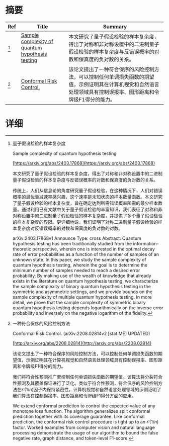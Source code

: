 # 摘要

| Ref | Title | Summary |
| --- | --- | --- |
| [^1] | [Sample complexity of quantum hypothesis testing](https://arxiv.org/abs/2403.17868) | 本文研究了量子假设检验的样本复杂度，得出了对称和非对称设置中的二进制量子假设检验的样本复杂度与反错误概率的对数和保真度的负对数的关系。 |
| [^2] | [Conformal Risk Control.](http://arxiv.org/abs/2208.02814) | 该论文提出了一种符合保序的风险控制方法，可以控制任何单调损失函数的期望值，示例证明其在计算机视觉和自然语言处理领域具有控制误报率、图形距离和令牌级F1得分的能力。 |

# 详细

[^1]: 量子假设检验的样本复杂度

    Sample complexity of quantum hypothesis testing

    [https://arxiv.org/abs/2403.17868](https://arxiv.org/abs/2403.17868)

    本文研究了量子假设检验的样本复杂度，得出了对称和非对称设置中的二进制量子假设检验的样本复杂度与反错误概率的对数和保真度的负对数的关系。

    

    传统上，人们从信息论的角度研究量子假设检验，在这种情况下，人们对错误概率的最优衰减速率感兴趣，这个速率是未知状态的样本数量函数。本文研究了量子假设检验的样本复杂度，旨在确定达到所需错误概率所需的最少样本数量。通过利用已有文献中关于量子假设检验的丰富知识，我们表征了对称和非对称设置中的二进制量子假设检验的样本复杂度，并提供了多个量子假设检验的样本复杂度的界限。更详细地说，我们证明了对称二进制量子假设检验的样本复杂度对反错误概率的对数和保真度的负对数的对数。

    arXiv:2403.17868v1 Announce Type: cross  Abstract: Quantum hypothesis testing has been traditionally studied from the information-theoretic perspective, wherein one is interested in the optimal decay rate of error probabilities as a function of the number of samples of an unknown state. In this paper, we study the sample complexity of quantum hypothesis testing, wherein the goal is to determine the minimum number of samples needed to reach a desired error probability. By making use of the wealth of knowledge that already exists in the literature on quantum hypothesis testing, we characterize the sample complexity of binary quantum hypothesis testing in the symmetric and asymmetric settings, and we provide bounds on the sample complexity of multiple quantum hypothesis testing. In more detail, we prove that the sample complexity of symmetric binary quantum hypothesis testing depends logarithmically on the inverse error probability and inversely on the negative logarithm of the fidelity. 
    
[^2]: 一种符合保序的风险控制方法

    Conformal Risk Control. (arXiv:2208.02814v2 [stat.ME] UPDATED)

    [http://arxiv.org/abs/2208.02814](http://arxiv.org/abs/2208.02814)

    该论文提出了一种符合保序的风险控制方法，可以控制任何单调损失函数的期望值，示例证明其在计算机视觉和自然语言处理领域具有控制误报率、图形距离和令牌级F1得分的能力。

    

    我们将符合性预测推广至控制任何单调损失函数的期望值。该算法将分裂符合性预测及其覆盖保证进行了泛化。类似于符合性预测，符合保序的风险控制方法在$\mathcal{O}(1/n)$因子内保持紧密性。计算机视觉和自然语言处理领域的示例证明了我们算法在控制误报率、图形距离和令牌级F1得分方面的应用。

    We extend conformal prediction to control the expected value of any monotone loss function. The algorithm generalizes split conformal prediction together with its coverage guarantee. Like conformal prediction, the conformal risk control procedure is tight up to an $\mathcal{O}(1/n)$ factor. Worked examples from computer vision and natural language processing demonstrate the usage of our algorithm to bound the false negative rate, graph distance, and token-level F1-score.
    

